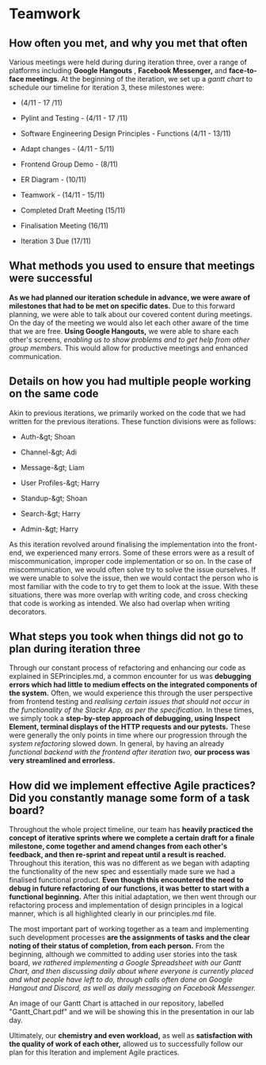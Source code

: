 # Teamwork

## How often you met, and why you met that often

Various meetings were held during during iteration three, over a range of platforms including **Google Hangouts** , **Facebook Messenger,** and **face-to-face meetings**. At the beginning of the iteration, we set up a _gantt chart_ to schedule our timeline for iteration 3, these milestones were:

* (4/11 - 17 /11)

* Pylint and Testing  - (4/11 - 17 /11)

* Software Engineering Design Principles - Functions (4/11 - 13/11)

* Adapt changes - (4/11 - 5/11)

* Frontend Group Demo - (8/11)

* ER Diagram - (10/11)

* Teamwork - (14/11 - 15/11)

* Completed Draft Meeting (15/11)

* Finalisation Meeting (16/11)

* Iteration 3 Due (17/11)

## What methods you used to ensure that meetings were successful

**As we had planned our iteration schedule in advance, we were aware of milestones that had to be met on specific dates.** Due to this forward planning, we were able to talk about our covered content during meetings. On the day of the meeting we would also let each other aware of the time that we are free. **Using Google Hangouts,** we were able to share each other&#39;s screens, _enabling us to show problems and to get help from other group members._ This would allow for productive meetings and enhanced communication.

## Details on how you had multiple people working on the same code

Akin to previous iterations, we primarily worked on the code that we had written for the previous iterations. These function divisions were as follows:

* Auth-\&gt; Shoan

* Channel-\&gt; Adi

* Message-\&gt; Liam

* User Profiles-\&gt; Harry

* Standup-\&gt; Shoan

* Search-\&gt; Harry

* Admin-\&gt; Harry

As this iteration revolved around finalising the implementation into the front-end, we experienced many errors. Some of these errors were as a result of miscommunication, improper code implementation or so on. In the case of miscommunication, we would often solve try to solve the issue ourselves. If we were unable to solve the issue, then we would contact the person who is most familiar with the code to try to get them to look at the issue. With these situations, there was more overlap with writing code, and cross checking that code is working as intended. We also had overlap when writing decorators.

## What steps you took when things did not go to plan during iteration three

Through our constant process of refactoring and enhancing our code as explained in SEPrinciples.md, a common encounter for us was **debugging errors which had little to medium effects on the integrated components of the system.** Often, we would experience this through the user perspective from frontend testing and _realising certain issues that should not occur in the functionality of the Slackr App, as per the specification._ In these times, we simply took a **step-by-step approach of debugging, using Inspect Element, terminal displays of the HTTP requests and our pytests.** These were generally the only points in time where our progression through the _system refactoring_  slowed down. In general, by having an already _functional backend with the frontend after iteration two,_ **our process was very streamlined and errorless.**

## How did we implement effective Agile practices? Did you constantly manage some form of a task board?

Throughout the whole project timeline, our team has **heavily practiced the concept of iterative sprints where we complete a certain draft for a finale milestone, come together and amend changes from each other&#39;s feedback, and then re-sprint and repeat until a result is reached.** Throughout this iteration, this was no different as we began with adapting the functionality of the new spec and essentially made sure we had a finalised functional product. **Even though this encountered the need to debug in future refactoring of our functions, it was better to start with a functional beginning.** After this initial adaptation, we then went through our refactoring process and implementation of design principles in a logical manner, which is all highlighted clearly in our principles.md file.

The most important part of working together as a team and implementing such development processes **are the assignments of tasks and the clear noting of their status of completion, from each person.** From the beginning, although we committed to adding user stories into the task board, _we rathered implementing a Google Spreadsheet with our Gantt Chart, and then discussing daily about where everyone is currently placed and what people have left to do, through calls often done on Google Hangout and Discord, as well as daily messaging on Facebook Messenger._

An image of our Gantt Chart is attached in our repository, labelled &quot;Gantt\_Chart.pdf&quot; and we will be showing this in the presentation in our lab day.

Ultimately, our **chemistry and even workload,** as well as **satisfaction with the quality of work of each other,** allowed us to successfully follow our plan for this Iteration and implement Agile practices.